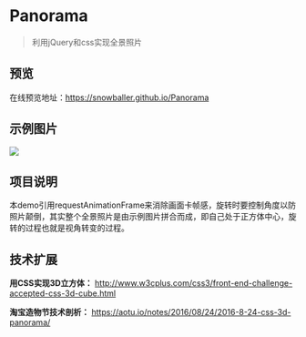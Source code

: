 # Panorama

> 利用jQuery和css实现全景照片

## 预览

在线预览地址：<https://snowballer.github.io/Panorama>

## 示例图片

![](http://ouyt4c4z5.bkt.clouddn.com/Park.jpg)

## 项目说明

本demo引用requestAnimationFrame来消除画面卡帧感，旋转时要控制角度以防照片颠倒，其实整个全景照片是由示例图片拼合而成，即自己处于正方体中心，旋转的过程也就是视角转变的过程。

## 技术扩展

**用CSS实现3D立方体：** <http://www.w3cplus.com/css3/front-end-challenge-accepted-css-3d-cube.html>

**淘宝造物节技术剖析：**
<https://aotu.io/notes/2016/08/24/2016-8-24-css-3d-panorama/>
